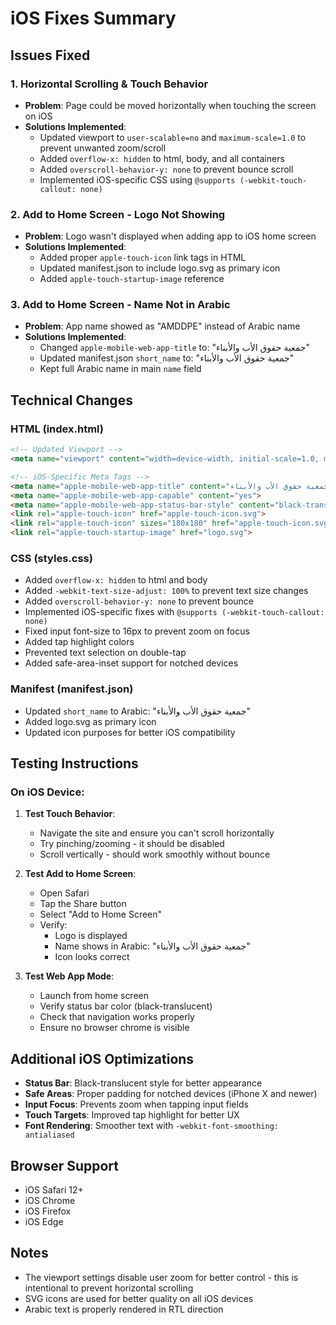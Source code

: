 # iOS Fixes Summary

## Issues Fixed

### 1. **Horizontal Scrolling & Touch Behavior**
- **Problem**: Page could be moved horizontally when touching the screen on iOS
- **Solutions Implemented**:
  - Updated viewport to `user-scalable=no` and `maximum-scale=1.0` to prevent unwanted zoom/scroll
  - Added `overflow-x: hidden` to html, body, and all containers
  - Added `overscroll-behavior-y: none` to prevent bounce scroll
  - Implemented iOS-specific CSS using `@supports (-webkit-touch-callout: none)`

### 2. **Add to Home Screen - Logo Not Showing**
- **Problem**: Logo wasn't displayed when adding app to iOS home screen
- **Solutions Implemented**:
  - Added proper `apple-touch-icon` link tags in HTML
  - Updated manifest.json to include logo.svg as primary icon
  - Added `apple-touch-startup-image` reference

### 3. **Add to Home Screen - Name Not in Arabic**
- **Problem**: App name showed as "AMDDPE" instead of Arabic name
- **Solutions Implemented**:
  - Changed `apple-mobile-web-app-title` to: "جمعية حقوق الأب والأبناء"
  - Updated manifest.json `short_name` to: "جمعية حقوق الأب والأبناء"
  - Kept full Arabic name in main `name` field

## Technical Changes

### HTML (index.html)
```html
<!-- Updated Viewport -->
<meta name="viewport" content="width=device-width, initial-scale=1.0, maximum-scale=1.0, user-scalable=no, viewport-fit=cover, shrink-to-fit=no">

<!-- iOS-Specific Meta Tags -->
<meta name="apple-mobile-web-app-title" content="جمعية حقوق الأب والأبناء">
<meta name="apple-mobile-web-app-capable" content="yes">
<meta name="apple-mobile-web-app-status-bar-style" content="black-translucent">
<link rel="apple-touch-icon" href="apple-touch-icon.svg">
<link rel="apple-touch-icon" sizes="180x180" href="apple-touch-icon.svg">
<link rel="apple-touch-startup-image" href="logo.svg">
```

### CSS (styles.css)
- Added `overflow-x: hidden` to html and body
- Added `-webkit-text-size-adjust: 100%` to prevent text size changes
- Added `overscroll-behavior-y: none` to prevent bounce
- Implemented iOS-specific fixes with `@supports (-webkit-touch-callout: none)`
- Fixed input font-size to 16px to prevent zoom on focus
- Added tap highlight colors
- Prevented text selection on double-tap
- Added safe-area-inset support for notched devices

### Manifest (manifest.json)
- Updated `short_name` to Arabic: "جمعية حقوق الأب والأبناء"
- Added logo.svg as primary icon
- Updated icon purposes for better iOS compatibility

## Testing Instructions

### On iOS Device:
1. **Test Touch Behavior**:
   - Navigate the site and ensure you can't scroll horizontally
   - Try pinching/zooming - it should be disabled
   - Scroll vertically - should work smoothly without bounce

2. **Test Add to Home Screen**:
   - Open Safari
   - Tap the Share button
   - Select "Add to Home Screen"
   - Verify:
     - Logo is displayed
     - Name shows in Arabic: "جمعية حقوق الأب والأبناء"
     - Icon looks correct

3. **Test Web App Mode**:
   - Launch from home screen
   - Verify status bar color (black-translucent)
   - Check that navigation works properly
   - Ensure no browser chrome is visible

## Additional iOS Optimizations

- **Status Bar**: Black-translucent style for better appearance
- **Safe Areas**: Proper padding for notched devices (iPhone X and newer)
- **Input Focus**: Prevents zoom when tapping input fields
- **Touch Targets**: Improved tap highlight for better UX
- **Font Rendering**: Smoother text with `-webkit-font-smoothing: antialiased`

## Browser Support
- iOS Safari 12+
- iOS Chrome
- iOS Firefox
- iOS Edge

## Notes
- The viewport settings disable user zoom for better control - this is intentional to prevent horizontal scrolling
- SVG icons are used for better quality on all iOS devices
- Arabic text is properly rendered in RTL direction
